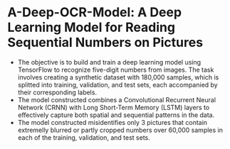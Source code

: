 # A-Deep-OCR-Model: A Deep Learning Model for Reading Sequential Numbers on Pictures

- The objective is to build and train a deep learning model using TensorFlow to recognize five-digit numbers from images. The task involves creating a synthetic dataset with 180,000 samples, which is splitted into training, validation, and test sets, each accompanied by their corresponding labels.
- The model constructed combines a Convolutional Recurrent Neural Network (CRNN) with Long Short-Term Memory (LSTM) layers to effectively capture both spatial and sequential patterns in the data.
- The model constructed misidentifies only 3 pictures that contain extremelly blurred or partly cropped numbers over 60,000 samples in each of the training, validation, and test sets. 
